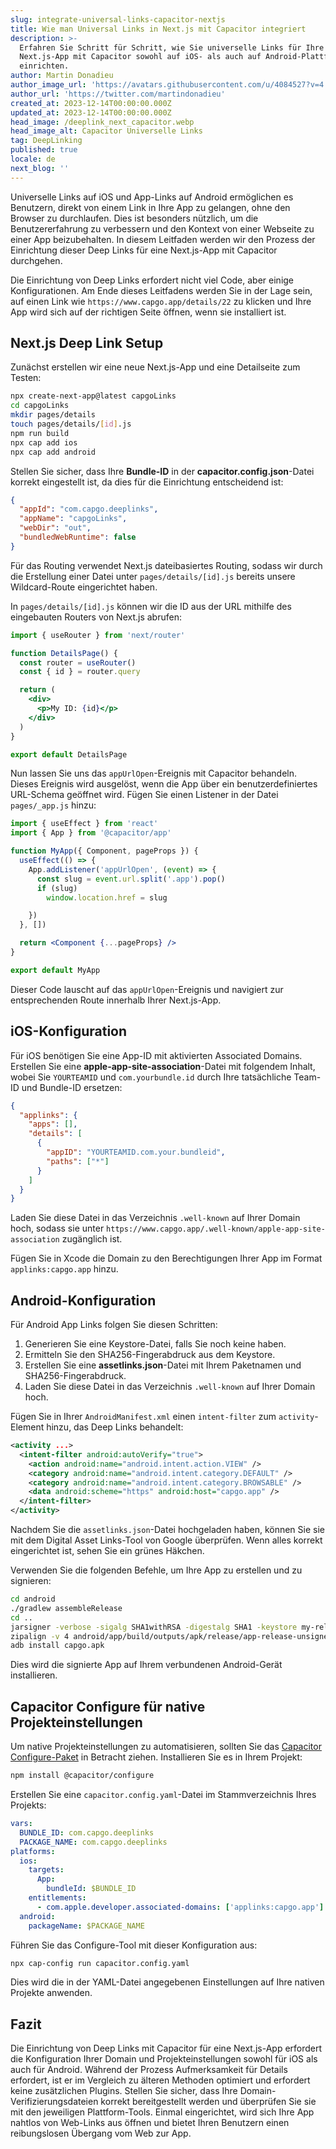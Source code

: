 ```yaml
---
slug: integrate-universal-links-capacitor-nextjs
title: Wie man Universal Links in Next.js mit Capacitor integriert
description: >-
  Erfahren Sie Schritt für Schritt, wie Sie universelle Links für Ihre
  Next.js-App mit Capacitor sowohl auf iOS- als auch auf Android-Plattformen
  einrichten.
author: Martin Donadieu
author_image_url: 'https://avatars.githubusercontent.com/u/4084527?v=4'
author_url: 'https://twitter.com/martindonadieu'
created_at: 2023-12-14T00:00:00.000Z
updated_at: 2023-12-14T00:00:00.000Z
head_image: /deeplink_next_capacitor.webp
head_image_alt: Capacitor Universelle Links
tag: DeepLinking
published: true
locale: de
next_blog: ''
---
```


Universelle Links auf iOS und App-Links auf Android ermöglichen es Benutzern, direkt von einem Link in Ihre App zu gelangen, ohne den Browser zu durchlaufen. Dies ist besonders nützlich, um die Benutzererfahrung zu verbessern und den Kontext von einer Webseite zu einer App beizubehalten. In diesem Leitfaden werden wir den Prozess der Einrichtung dieser Deep Links für eine Next.js-App mit Capacitor durchgehen.

Die Einrichtung von Deep Links erfordert nicht viel Code, aber einige Konfigurationen. Am Ende dieses Leitfadens werden Sie in der Lage sein, auf einen Link wie `https://www.capgo.app/details/22` zu klicken und Ihre App wird sich auf der richtigen Seite öffnen, wenn sie installiert ist.

## Next.js Deep Link Setup

Zunächst erstellen wir eine neue Next.js-App und eine Detailseite zum Testen:

```sh
npx create-next-app@latest capgoLinks
cd capgoLinks
mkdir pages/details
touch pages/details/[id].js
npm run build
npx cap add ios
npx cap add android
```

Stellen Sie sicher, dass Ihre **Bundle-ID** in der **capacitor.config.json**-Datei korrekt eingestellt ist, da dies für die Einrichtung entscheidend ist:

```json
{
  "appId": "com.capgo.deeplinks",
  "appName": "capgoLinks",
  "webDir": "out",
  "bundledWebRuntime": false
}
```

Für das Routing verwendet Next.js dateibasiertes Routing, sodass wir durch die Erstellung einer Datei unter `pages/details/[id].js` bereits unsere Wildcard-Route eingerichtet haben.

In `pages/details/[id].js` können wir die ID aus der URL mithilfe des eingebauten Routers von Next.js abrufen:

```jsx
import { useRouter } from 'next/router'

function DetailsPage() {
  const router = useRouter()
  const { id } = router.query

  return (
    <div>
      <p>My ID: {id}</p>
    </div>
  )
}

export default DetailsPage
```

Nun lassen Sie uns das `appUrlOpen`-Ereignis mit Capacitor behandeln. Dieses Ereignis wird ausgelöst, wenn die App über ein benutzerdefiniertes URL-Schema geöffnet wird. Fügen Sie einen Listener in der Datei `pages/_app.js` hinzu:

```jsx
import { useEffect } from 'react'
import { App } from '@capacitor/app'

function MyApp({ Component, pageProps }) {
  useEffect(() => {
    App.addListener('appUrlOpen', (event) => {
      const slug = event.url.split('.app').pop()
      if (slug)
        window.location.href = slug

    })
  }, [])

  return <Component {...pageProps} />
}

export default MyApp
```

Dieser Code lauscht auf das `appUrlOpen`-Ereignis und navigiert zur entsprechenden Route innerhalb Ihrer Next.js-App.

## iOS-Konfiguration

Für iOS benötigen Sie eine App-ID mit aktivierten Associated Domains. Erstellen Sie eine **apple-app-site-association**-Datei mit folgendem Inhalt, wobei Sie `YOURTEAMID` und `com.yourbundle.id` durch Ihre tatsächliche Team-ID und Bundle-ID ersetzen:

```json
{
  "applinks": {
    "apps": [],
    "details": [
      {
        "appID": "YOURTEAMID.com.your.bundleid",
        "paths": ["*"]
      }
    ]
  }
}
```

Laden Sie diese Datei in das Verzeichnis `.well-known` auf Ihrer Domain hoch, sodass sie unter `https://www.capgo.app/.well-known/apple-app-site-association` zugänglich ist.

Fügen Sie in Xcode die Domain zu den Berechtigungen Ihrer App im Format `applinks:capgo.app` hinzu.

## Android-Konfiguration

Für Android App Links folgen Sie diesen Schritten:

1. Generieren Sie eine Keystore-Datei, falls Sie noch keine haben.
2. Ermitteln Sie den SHA256-Fingerabdruck aus dem Keystore.
3. Erstellen Sie eine **assetlinks.json**-Datei mit Ihrem Paketnamen und SHA256-Fingerabdruck.
4. Laden Sie diese Datei in das Verzeichnis `.well-known` auf Ihrer Domain hoch.

Fügen Sie in Ihrer `AndroidManifest.xml` einen `intent-filter` zum `activity`-Element hinzu, das Deep Links behandelt:

```xml
<activity ...>
  <intent-filter android:autoVerify="true">
    <action android:name="android.intent.action.VIEW" />
    <category android:name="android.intent.category.DEFAULT" />
    <category android:name="android.intent.category.BROWSABLE" />
    <data android:scheme="https" android:host="capgo.app" />
  </intent-filter>
</activity>
```

Nachdem Sie die `assetlinks.json`-Datei hochgeladen haben, können Sie sie mit dem Digital Asset Links-Tool von Google überprüfen. Wenn alles korrekt eingerichtet ist, sehen Sie ein grünes Häkchen.

Verwenden Sie die folgenden Befehle, um Ihre App zu erstellen und zu signieren:

```sh
cd android
./gradlew assembleRelease
cd ..
jarsigner -verbose -sigalg SHA1withRSA -digestalg SHA1 -keystore my-release-key.keystore android/app/build/outputs/apk/release/app-release-unsigned.apk alias_name
zipalign -v 4 android/app/build/outputs/apk/release/app-release-unsigned.apk capgo.apk
adb install capgo.apk
```

Dies wird die signierte App auf Ihrem verbundenen Android-Gerät installieren.

## Capacitor Configure für native Projekteinstellungen

Um native Projekteinstellungen zu automatisieren, sollten Sie das [Capacitor Configure-Paket](https://github.com/ionic-team/capacitor-configure/) in Betracht ziehen. Installieren Sie es in Ihrem Projekt:

```sh
npm install @capacitor/configure
```

Erstellen Sie eine `capacitor.config.yaml`-Datei im Stammverzeichnis Ihres Projekts:

```yaml
vars:
  BUNDLE_ID: com.capgo.deeplinks
  PACKAGE_NAME: com.capgo.deeplinks
platforms:
  ios:
    targets:
      App:
        bundleId: $BUNDLE_ID
    entitlements:
      - com.apple.developer.associated-domains: ['applinks:capgo.app']
  android:
    packageName: $PACKAGE_NAME
```

Führen Sie das Configure-Tool mit dieser Konfiguration aus:

```sh
npx cap-config run capacitor.config.yaml
```

Dies wird die in der YAML-Datei angegebenen Einstellungen auf Ihre nativen Projekte anwenden.

## Fazit

Die Einrichtung von Deep Links mit Capacitor für eine Next.js-App erfordert die Konfiguration Ihrer Domain und Projekteinstellungen sowohl für iOS als auch für Android. Während der Prozess Aufmerksamkeit für Details erfordert, ist er im Vergleich zu älteren Methoden optimiert und erfordert keine zusätzlichen Plugins. Stellen Sie sicher, dass Ihre Domain-Verifizierungsdateien korrekt bereitgestellt werden und überprüfen Sie sie mit den jeweiligen Plattform-Tools. Einmal eingerichtet, wird sich Ihre App nahtlos von Web-Links aus öffnen und bietet Ihren Benutzern einen reibungslosen Übergang vom Web zur App.